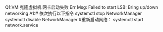 Q1:VM 克隆虚拟机 网卡启动失败
Err Msg: Failed to start LSB: Bring up/down networking
A1:# 依次执行以下指令
    systemctl stop NetworkManager
    systemctl disable NetworkManager
    #重新启动网络：
    systemctl start network.service